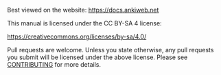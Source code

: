 Best viewed on the website: https://docs.ankiweb.net

This manual is licensed under the CC BY-SA 4 license:

https://creativecommons.org/licenses/by-sa/4.0/

Pull requests are welcome. Unless you state otherwise, any pull requests you
submit will be licensed under the above license. Please see [CONTRIBUTING](CONTRIBUTING.md) for more details.
